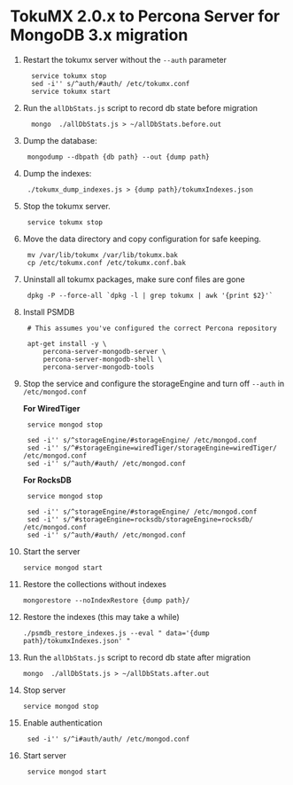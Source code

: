 # TokuMX 2.0.x to Percona Server for MongoDB 3.x migration

1. Restart the tokumx server without the `--auth` parameter

         service tokumx stop
         sed -i'' s/^auth/#auth/ /etc/tokumx.conf
         service tokumx start

2. Run the `allDbStats.js` script to record db state before migration
 
         mongo  ./allDbStats.js > ~/allDbStats.before.out

3. Dump the database:

        mongodump --dbpath {db path} --out {dump path}

4. Dump the indexes:

        ./tokumx_dump_indexes.js > {dump path}/tokumxIndexes.json

5. Stop the tokumx server.

        service tokumx stop

6. Move the data directory and copy configuration for safe keeping.

        mv /var/lib/tokumx /var/lib/tokumx.bak
        cp /etc/tokumx.conf /etc/tokumx.conf.bak

7. Uninstall all tokumx packages, make sure conf files are gone

        dpkg -P --force-all `dpkg -l | grep tokumx | awk '{print $2}'`

8. Install PSMDB

        # This assumes you've configured the correct Percona repository

        apt-get install -y \
            percona-server-mongodb-server \
            percona-server-mongodb-shell \
            percona-server-mongodb-tools

9. Stop the service and configure the storageEngine and turn off `--auth` in `/etc/mongod.conf`

   **For WiredTiger**

        service mongod stop

        sed -i'' s/^storageEngine/#storageEngine/ /etc/mongod.conf
        sed -i'' s/^#storageEngine=wiredTiger/storageEngine=wiredTiger/ /etc/mongod.conf
        sed -i'' s/^auth/#auth/ /etc/mongod.conf

   **For RocksDB**

        service mongod stop

        sed -i'' s/^storageEngine/#storageEngine/ /etc/mongod.conf
        sed -i'' s/^#storageEngine=rocksdb/storageEngine=rocksdb/ /etc/mongod.conf
        sed -i'' s/^auth/#auth/ /etc/mongod.conf

10. Start the server

        service mongod start

11. Restore the collections without indexes

        mongorestore --noIndexRestore {dump path}/

12. Restore the indexes  (this may take a while)

        ./psmdb_restore_indexes.js --eval " data='{dump path}/tokumxIndexes.json' "

13. Run the `allDbStats.js` script to record db state after migration
 
        mongo  ./allDbStats.js > ~/allDbStats.after.out


14. Stop server

        service mongod stop

15. Enable authentication

         sed -i'' s/^i#auth/auth/ /etc/mongod.conf

16. Start server

         service mongod start

